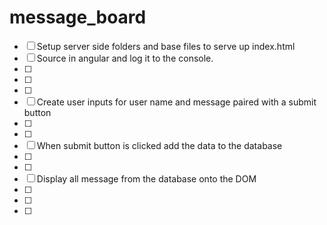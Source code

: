 # message_board

- [ ] Setup server side folders and base files to serve up index.html
- [ ] Source in angular and log it to the console.
- [ ]
- [ ]
- [ ]
- [ ] Create user inputs for user name and message paired with a submit button
- [ ]
- [ ]
- [ ] When submit button is clicked add the data to the database
- [ ]
- [ ]
- [ ] Display all message from the database onto the DOM
- [ ]
- [ ]
- [ ]
